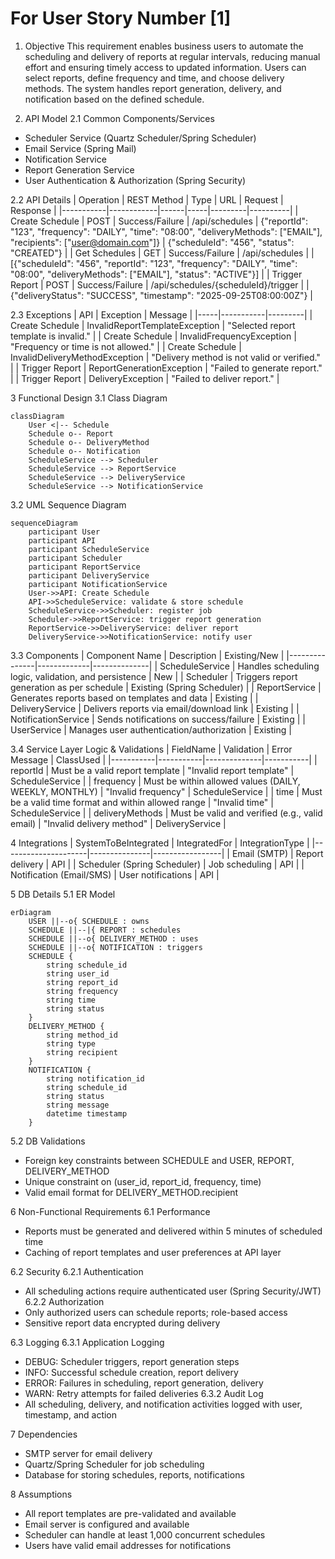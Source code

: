 # For User Story Number [1]

1. Objective
This requirement enables business users to automate the scheduling and delivery of reports at regular intervals, reducing manual effort and ensuring timely access to updated information. Users can select reports, define frequency and time, and choose delivery methods. The system handles report generation, delivery, and notification based on the defined schedule.

2. API Model
2.1 Common Components/Services
- Scheduler Service (Quartz Scheduler/Spring Scheduler)
- Email Service (Spring Mail)
- Notification Service
- Report Generation Service
- User Authentication & Authorization (Spring Security)

2.2 API Details
| Operation | REST Method | Type | URL | Request | Response |
|-----------|------------|------|-----|---------|----------|
| Create Schedule | POST | Success/Failure | /api/schedules | {"reportId": "123", "frequency": "DAILY", "time": "08:00", "deliveryMethods": ["EMAIL"], "recipients": ["user@domain.com"]} | {"scheduleId": "456", "status": "CREATED"} |
| Get Schedules | GET | Success/Failure | /api/schedules |  | [{"scheduleId": "456", "reportId": "123", "frequency": "DAILY", "time": "08:00", "deliveryMethods": ["EMAIL"], "status": "ACTIVE"}] |
| Trigger Report | POST | Success/Failure | /api/schedules/{scheduleId}/trigger |  | {"deliveryStatus": "SUCCESS", "timestamp": "2025-09-25T08:00:00Z"} |

2.3 Exceptions
| API | Exception | Message |
|-----|-----------|---------|
| Create Schedule | InvalidReportTemplateException | "Selected report template is invalid." |
| Create Schedule | InvalidFrequencyException | "Frequency or time is not allowed." |
| Create Schedule | InvalidDeliveryMethodException | "Delivery method is not valid or verified." |
| Trigger Report | ReportGenerationException | "Failed to generate report." |
| Trigger Report | DeliveryException | "Failed to deliver report." |

3 Functional Design
3.1 Class Diagram
```mermaid
classDiagram
    User <|-- Schedule
    Schedule o-- Report
    Schedule o-- DeliveryMethod
    Schedule o-- Notification
    ScheduleService --> Scheduler
    ScheduleService --> ReportService
    ScheduleService --> DeliveryService
    ScheduleService --> NotificationService
```

3.2 UML Sequence Diagram
```mermaid
sequenceDiagram
    participant User
    participant API
    participant ScheduleService
    participant Scheduler
    participant ReportService
    participant DeliveryService
    participant NotificationService
    User->>API: Create Schedule
    API->>ScheduleService: validate & store schedule
    ScheduleService->>Scheduler: register job
    Scheduler->>ReportService: trigger report generation
    ReportService->>DeliveryService: deliver report
    DeliveryService->>NotificationService: notify user
```

3.3 Components
| Component Name | Description | Existing/New |
|---------------|-------------|--------------|
| ScheduleService | Handles scheduling logic, validation, and persistence | New |
| Scheduler | Triggers report generation as per schedule | Existing (Spring Scheduler) |
| ReportService | Generates reports based on templates and data | Existing |
| DeliveryService | Delivers reports via email/download link | Existing |
| NotificationService | Sends notifications on success/failure | Existing |
| UserService | Manages user authentication/authorization | Existing |

3.4 Service Layer Logic & Validations
| FieldName | Validation | Error Message | ClassUsed |
|-----------|-----------|--------------|-----------|
| reportId | Must be a valid report template | "Invalid report template" | ScheduleService |
| frequency | Must be within allowed values (DAILY, WEEKLY, MONTHLY) | "Invalid frequency" | ScheduleService |
| time | Must be a valid time format and within allowed range | "Invalid time" | ScheduleService |
| deliveryMethods | Must be valid and verified (e.g., valid email) | "Invalid delivery method" | DeliveryService |

4 Integrations
| SystemToBeIntegrated | IntegratedFor | IntegrationType |
|---------------------|---------------|-----------------|
| Email (SMTP) | Report delivery | API |
| Scheduler (Spring Scheduler) | Job scheduling | API |
| Notification (Email/SMS) | User notifications | API |

5 DB Details
5.1 ER Model
```mermaid
erDiagram
    USER ||--o{ SCHEDULE : owns
    SCHEDULE ||--|{ REPORT : schedules
    SCHEDULE ||--o{ DELIVERY_METHOD : uses
    SCHEDULE ||--o{ NOTIFICATION : triggers
    SCHEDULE {
        string schedule_id
        string user_id
        string report_id
        string frequency
        string time
        string status
    }
    DELIVERY_METHOD {
        string method_id
        string type
        string recipient
    }
    NOTIFICATION {
        string notification_id
        string schedule_id
        string status
        string message
        datetime timestamp
    }
```

5.2 DB Validations
- Foreign key constraints between SCHEDULE and USER, REPORT, DELIVERY_METHOD
- Unique constraint on (user_id, report_id, frequency, time)
- Valid email format for DELIVERY_METHOD.recipient

6 Non-Functional Requirements
6.1 Performance
- Reports must be generated and delivered within 5 minutes of scheduled time
- Caching of report templates and user preferences at API layer

6.2 Security
6.2.1 Authentication
- All scheduling actions require authenticated user (Spring Security/JWT)
6.2.2 Authorization
- Only authorized users can schedule reports; role-based access
- Sensitive report data encrypted during delivery

6.3 Logging
6.3.1 Application Logging
- DEBUG: Scheduler triggers, report generation steps
- INFO: Successful schedule creation, report delivery
- ERROR: Failures in scheduling, report generation, delivery
- WARN: Retry attempts for failed deliveries
6.3.2 Audit Log
- All scheduling, delivery, and notification activities logged with user, timestamp, and action

7 Dependencies
- SMTP server for email delivery
- Quartz/Spring Scheduler for job scheduling
- Database for storing schedules, reports, notifications

8 Assumptions
- All report templates are pre-validated and available
- Email server is configured and available
- Scheduler can handle at least 1,000 concurrent schedules
- Users have valid email addresses for notifications
